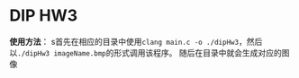 # DIP HW3
**使用方法**：
    s首先在相应的目录中使用`clang main.c -o ./dipHw3`，然后以`./dipHw3 imageName.bmp`的形式调用该程序。
    随后在目录中就会生成对应的图像



